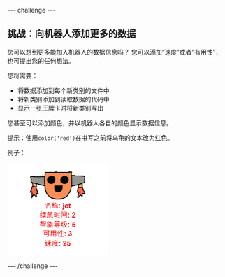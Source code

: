 \--- challenge \---

## 挑战：向机器人添加更多的数据

您可以想到更多能加入机器人的数据信息吗？ 您可以添加“速度”或者“有用性”，也可提出您的任何想法。

您将需要：

+ 将数据添加到每个新类别的文件中 
+ 将新类别添加到读取数据的代码中
+ 显示一张王牌卡时将新类别写出

您甚至可以添加颜色，并以机器人各自的颜色显示数据信息。

提示：使用`color('red')`在书写之前将乌龟的文本改为红色。

例子：

![截图](images/robotrumps-jet.png)

\--- /challenge \---